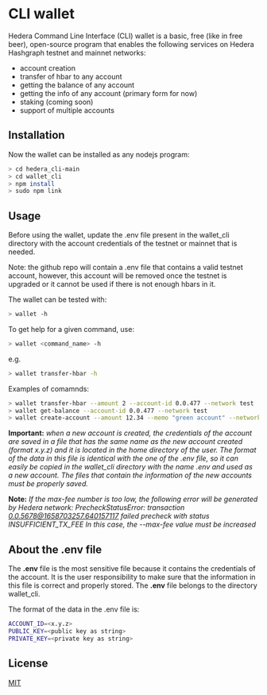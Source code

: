 # CLI wallet 

Hedera Command Line Interface (CLI) wallet is a basic, free (like in free beer), open-source program that enables the following services on Hedera Hashgraph testnet and mainnet networks:
 * account creation
 * transfer of hbar to any account
 * getting the balance of any account
 * getting the info of any account (primary form for now)
 * staking (coming soon)
 * support of multiple accounts


## Installation

Now the wallet can be installed as any nodejs program:

```bash
> cd hedera_cli-main
> cd wallet_cli
> npm install
> sudo npm link
```

## Usage
Before using the wallet, update the .env file present in the wallet_cli directory with the account credentials of the testnet or mainnet that is needed. 

Note: the github repo will contain a .env file that contains a valid testnet account, however, this account will be removed once the testnet is upgraded or it cannot be used if there is not enough hbars in it.
 
The wallet can be tested with:

```bash
> wallet -h
```

To get help for a given command, use:
```bash
> wallet <command_name> -h
```
e.g.
```bash
> wallet transfer-hbar -h
```

Examples of comamnds:
```bash
> wallet transfer-hbar --amount 2 --account-id 0.0.477 --network test
> wallet get-balance --account-id 0.0.477 --network test
> wallet create-account --amount 12.34 --memo "green account" --network test --assoc 777 --max-fee 100
```

**Important:** *when a new account is created, the credentials of the account are saved in a file that has the same name as the new account created (format x.y.z) and it is located in the home directory of the user. The format of the data in this file is identical with the one of the .env file, so it can easily be copied in the wallet_cli directory with the name .env and used as a new account. The files that contain the information of the new accounts must be properly saved.*


**Note:** *If the max-fee number is too low, the following error will be generated by Hedera network:
PrecheckStatusError: transaction 0.0.5678@1658703257.640157117 failed precheck with status INSUFFICIENT_TX_FEE
In this case, the --max-fee value must be increased*


## About the .env file
The **.env** file is the most sensitive file because it contains the credentials of the account. It is the user responsibility to make sure that the information in this file is correct and properly stored. The **.env** file belongs to the directory wallet_cli.

The format of the data in the .env file is:
```bash
ACCOUNT_ID=<x.y.z>
PUBLIC_KEY=<public key as string>
PRIVATE_KEY=<private key as string>
```


## License
[MIT](https://choosealicense.com/licenses/mit/)
